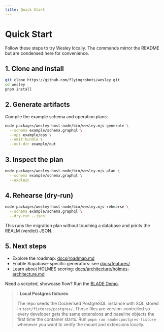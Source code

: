 ```yaml
---
title: Quick Start
---
```


# Quick Start

Follow these steps to try Wesley locally. The commands mirror the README but
are condensed here for convenience.

## 1. Clone and install

```bash
git clone https://github.com/flyingrobots/wesley.git
cd wesley
pnpm install
```

## 2. Generate artifacts

Compile the example schema and operation plans:

```bash
node packages/wesley-host-node/bin/wesley.mjs generate \
  --schema example/schema.graphql \
  --ops example/ops \
  --emit-bundle \
  --out-dir example/out
```

## 3. Inspect the plan

```bash
node packages/wesley-host-node/bin/wesley.mjs plan \
  --schema example/schema.graphql \
  --explain
```

## 4. Rehearse (dry-run)

```bash
node packages/wesley-host-node/bin/wesley.mjs rehearse \
  --schema example/schema.graphql \
  --dry-run --json
```

This runs the migration plan without touching a database and prints the REALM
(verdict) JSON.

## 5. Next steps

- Explore the roadmap: [docs/roadmap.md](../roadmap.md)
- Enable Supabase-specific generators: see [docs/features/](../features/).
- Learn about HOLMES scoring: [docs/architecture/holmes-architecture.md](../architecture/holmes-architecture.md)

Need a scripted, showcase flow? Run the [BLADE Demo](../blade.md).

> ℹ️ **Local Postgres fixtures**
>
> The repo seeds the Dockerised PostgreSQL instance with SQL stored in `test/fixtures/postgres/`. Those files are version-controlled so every developer gets the same extensions and baseline objects the first time the container starts. Run `pnpm run smoke:postgres-fixture` whenever you want to verify the mount and extensions locally.
